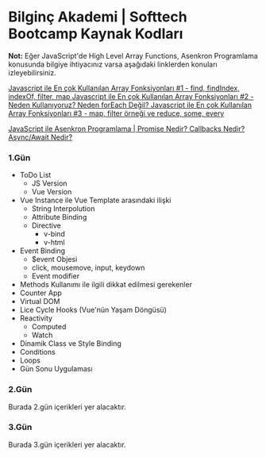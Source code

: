 # Bilginç Akademi | Softtech Bootcamp Kaynak Kodları

**Not:** Eğer JavaScript'de High Level Array Functions, Asenkron Programlama konusunda bilgiye ihtiyacınız varsa aşağıdaki linklerden konuları izleyebilirsiniz.

[Javascript ile En çok Kullanılan Array Fonksiyonları #1 - find, findIndex, indexOf, filter, map
](https://www.youtube.com/watch?v=slM1cdV-WXM)
[Javascript ile En çok Kullanılan Array Fonksiyonları #2 - Neden Kullanıyoruz? Neden forEach Değil?
](https://www.youtube.com/watch?v=LFlBCT6Ohmo)
[Javascript ile En çok Kullanılan Array Fonksiyonları #3 - map, filter örneği ve reduce, some, every
](https://www.youtube.com/watch?v=nIy9hD2Udoo)

[JavaScript ile Asenkron Programlama | Promise Nedir? Callbacks Nedir? Async/Await Nedir?
](https://www.youtube.com/watch?v=ayvrylRT14M)

### 1.Gün

- ToDo List
  - JS Version
  - Vue Version
- Vue Instance ile Vue Template arasındaki ilişki
  - String Interpolution
  - Attribute Binding
  - Directive
    - v-bind
    - v-html
- Event Binding
  - $event Objesi
  - click, mousemove, input, keydown
  - Event modifier
- Methods Kullanımı ile ilgili dikkat edilmesi gerekenler
- Counter App
- Virtual DOM
- Lice Cycle Hooks (Vue'nün Yaşam Döngüsü)
- Reactivity
  - Computed
  - Watch
- Dinamik Class ve Style Binding
- Conditions
- Loops
- Gün Sonu Uygulaması

### 2.Gün

Burada 2.gün içerikleri yer alacaktır.

### 3.Gün

Burada 3.gün içerikleri yer alacaktır.
